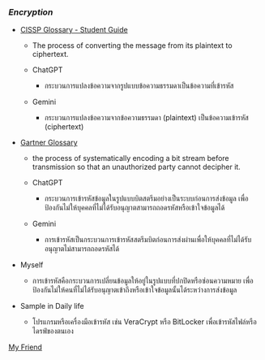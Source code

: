 ### *Encryption*


- [CISSP Glossary - Student Guide](https://www.isc2.org/certifications/cissp/cissp-student-glossary#e)
  - The process of converting the message from its plaintext to ciphertext.
  
  - ChatGPT
      - กระบวนการแปลงข้อความจากรูปแบบข้อความธรรมดาเป็นข้อความที่เข้ารหัส
  - Gemini
      - กระบวนการแปลงข้อความจากข้อความธรรมดา (plaintext) เป็นข้อความเข้ารหัส (ciphertext)
      

- [Gartner Glossary](https://www.gartner.com/en/glossary/all-terms)
  - the process of systematically encoding a bit stream before transmission so that an unauthorized party cannot decipher it.

  - ChatGPT
      - กระบวนการเข้ารหัสข้อมูลในรูปแบบบิตสตรีมอย่างเป็นระบบก่อนการส่งข้อมูล เพื่อป้องกันไม่ให้บุคคลที่ไม่ได้รับอนุญาตสามารถถอดรหัสหรือเข้าใจข้อมูลได้
  - Gemini
      - การเข้ารหัสเป็นกระบวนการเข้ารหัสสตรีมบิตก่อนการส่งผ่านเพื่อให้บุคคลที่ไม่ได้รับอนุญาตไม่สามารถถอดรหัสได้
        

- Myself
  - การเข้ารหัสคือกระบวนการเปลี่ยนข้อมูลให้อยู่ในรูปแบบที่ปกปิดหรือซ่อนความหมาย เพื่อป้องกันไม่ให้คนที่ไม่ได้รับอนุญาตเข้าถึงหรือเข้าใจข้อมูลนั้นได้ระหว่างการส่งข้อมูล
  

- Sample in Daily life
  - โปรแกรมหรือเครื่องมือเข้ารหัส เช่น VeraCrypt หรือ BitLocker เพื่อเข้ารหัสไฟล์หรือไดรฟ์ของตนเอง
 

[My Friend](https://nisita0309.github.io/Nisita.github.io/encryption) 
